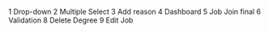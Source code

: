 1 Drop-down
2 Multiple Select
3 Add reason
4 Dashboard
5 Job Join final
6 Validation
8 Delete Degree
9 Edit Job

